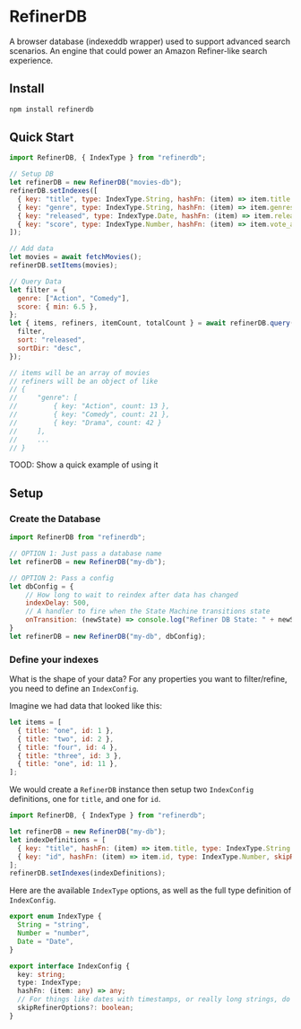 # RefinerDB

A browser database (indexeddb wrapper) used to support advanced search scenarios. An engine that could power an Amazon Refiner-like search experience.

## Install

```sh
npm install refinerdb
```

## Quick Start

```javascript
import RefinerDB, { IndexType } from "refinerdb";

// Setup DB
let refinerDB = new RefinerDB("movies-db");
refinerDB.setIndexes([
  { key: "title", type: IndexType.String, hashFn: (item) => item.title },
  { key: "genre", type: IndexType.String, hashFn: (item) => item.genres },
  { key: "released", type: IndexType.Date, hashFn: (item) => item.released_date },
  { key: "score", type: IndexType.Number, hashFn: (item) => item.vote_average },
]);

// Add data
let movies = await fetchMovies();
refinerDB.setItems(movies);

// Query Data
let filter = {
  genre: ["Action", "Comedy"],
  score: { min: 6.5 },
};
let { items, refiners, itemCount, totalCount } = await refinerDB.query({
  filter,
  sort: "released",
  sortDir: "desc",
});

// items will be an array of movies
// refiners will be an object of like
// {
//     "genre": [
//         { key: "Action", count: 13 },
//         { key: "Comedy", count: 21 },
//         { key: "Drama", count: 42 }
//     ],
//     ...
// }
```

TOOD: Show a quick example of using it

## Setup

### Create the Database

```javascript
import RefinerDB from "refinerdb";

// OPTION 1: Just pass a database name
let refinerDB = new RefinerDB("my-db");

// OPTION 2: Pass a config
let dbConfig = {
    // How long to wait to reindex after data has changed
    indexDelay: 500,
    // A handler to fire when the State Machine transitions state
    onTransition: (newState) => console.log("Refiner DB State: " + newState);
}
let refinerDB = new RefinerDB("my-db", dbConfig);
```

### Define your indexes

What is the shape of your data? For any properties you want to filter/refine, you need to define an `IndexConfig`.

Imagine we had data that looked like this:

```javascript
let items = [
  { title: "one", id: 1 },
  { title: "two", id: 2 },
  { title: "four", id: 4 },
  { title: "three", id: 3 },
  { title: "one", id: 11 },
];
```

We would create a `RefinerDB` instance then setup two `IndexConfig` definitions, one for `title`, and one for `id`.

```javascript
import RefinerDB, { IndexType } from "refinerdb";

let refinerDB = new RefinerDB("my-db");
let indexDefinitions = [
  { key: "title", hashFn: (item) => item.title, type: IndexType.String },
  { key: "id", hashFn: (item) => item.id, type: IndexType.Number, skipRefinerOptions: true },
];
refinerDB.setIndexes(indexDefinitions);
```

Here are the available `IndexType` options, as well as the full type definition of `IndexConfig`.

```typescript
export enum IndexType {
  String = "string",
  Number = "number",
  Date = "Date",
}

export interface IndexConfig {
  key: string;
  type: IndexType;
  hashFn: (item: any) => any;
  // For things like dates with timestamps, or really long strings, do you really need to calculate refiner option?
  skipRefinerOptions?: boolean;
}
```
